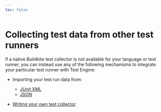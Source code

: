 ```yaml
---
toc: false
---
```


# Collecting test data from other test runners

If a native Buildkite test collector is not available for your language or test runner, you can instead use any of the following mechanisms to integrate your particular test runner with Test Engine:

- Importing your test run data from:

  * [JUnit XML](/docs/test-engine/test-collection/importing-junit-xml)
  * [JSON](/docs/test-engine/test-collection/importing-json)

- [Writing your own test collector](/docs/test-engine/test-collection/your-own-collectors).
